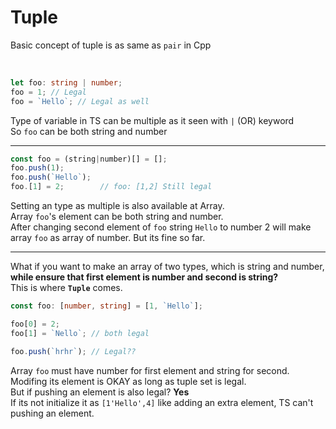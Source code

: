 # Tuple

Basic concept of tuple is as same as `pair` in Cpp

<br/>

```ts
let foo: string | number;
foo = 1; // Legal
foo = `Hello`; // Legal as well
```

Type of variable in TS can be multiple as it seen with `|` (OR) keyword  
So `foo` can be both string and number

---

```ts
const foo = (string|number)[] = [];
foo.push(1);
foo.push(`Hello`);
foo.[1] = 2;        // foo: [1,2] Still legal
```

Setting an type as multiple is also available at Array.  
Array `foo`'s element can be both string and number.  
After changing second element of `foo` string `Hello` to number 2 will make array `foo` as array of number. But its fine so far.

---

What if you want to make an array of two types, which is string and number, **while ensure that first element is number and second is string?**  
This is where **`Tuple`** comes.

```ts
const foo: [number, string] = [1, `Hello`];

foo[0] = 2;
foo[1] = `Nello`; // both legal

foo.push(`hrhr`); // Legal??
```

Array `foo` must have number for first element and string for second.  
Modifing its element is OKAY as long as tuple set is legal.  
But if pushing an element is also legal? **Yes**  
If its not initialize it as `[1'Hello',4]` like adding an extra element, TS can't pushing an element.

